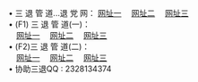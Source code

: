 &#8226; 三 退 管 道...退 党 网：
<a href="http://52.3-a.net/go/8/" target="_blank">网址一</a>
　<a href="http://ch23.ga/go/8/" target="_blank">网址二</a>
　<a href="http://b2.b0ne.com/go/8/" target="_blank">网址三</a>
　<br />
&#8226; (F1) 三 退 管 道(一)：<br />
　<a href="http://52.3-a.net/d/" target="_blank">网址一</a>
　<a href="http://ch23.ga/d/" target="_blank">网址二</a>
　<a href="http://b2.b0ne.com/d/" target="_blank">网址三</a><br />
&#8226; (F2)三 退 管 道(二)：<br />
　<a href="http://52.3-a.net/dd/" target="_blank">网址一</a>
　<a href="http://ch23.ga/dd/" target="_blank">网址二</a>
　<a href="http://b2.b0ne.com/dd/" target="_blank">网址三</a><br />
&#8226; 协助三退QQ :
2328134374<br />
